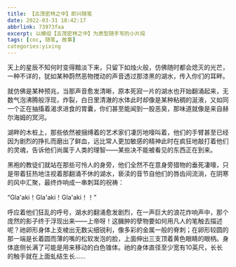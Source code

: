```yaml
---
title: 【古茂密林之中】即兴随笔
date: 2022-03-31 18:42:17
abbrlink: 73973faa
excerpt: 以模组【古茂密林之中】为原型随手写的小片段
tags: [coc, 随笔, 故事]
categories:yixing
---
```


天上的星辰不知何时变得黯淡下来，只留下如烛火般，仿佛随时都会熄灭的光芒，一种不详的，犹如某种蔚然恶物搅动的声音透过那漆黑的湖水，传入你们的耳畔。

就仿佛是某种预兆，当那声音愈发清晰，原本死寂一片的湖水也开始翻涌起来，无数气泡沸腾般浮现，炸裂，白日里清澈的水体此时却像是某种粘稠的涎液，又如同一个正在抽搐着渴求进食的胃囊，你们甚至能闻到一股恶臭，那味道就像是来自赫尔海姆的冥河。

湖畔的木桩上，那些依然被捆缚着的艺术家们凄厉地嚎叫着，他们的手臂甚至已经因为剧烈的挣扎而磨出了鲜血，远比常人更加敏感的精神此时在疯狂地敲打着他们的灵魂，告诉他们尚属于人类的理智——某些决不能被看见的东西正在到来。

黑袍的教徒们就站在那些可怜人的身旁，他们全然不在意身旁猎物的垂死凄嚎，只是带着狂热地注视着那翻涌不休的湖水，亵渎的音节自他们的唇齿间流淌，在阴寒的风中汇聚，最终炸响成一串刺耳的祝祷：

“Gla'aki！Gla'aki！Gla'aki！！”

呼应着他们狂乱的呼号，湖水的翻涌愈发剧烈，在一声巨大的浪花炸响声中，那个庞然的影子终于浮现出来——上帝呀！这臃肿的孽物要如何用凡人的笔触去描述呢？祂卵形身体上支棱出无数尖细锐利，像多彩的金属一般的脊刺；在卵形较圆的那一端是长着圆而薄的嘴的松软发泡的脸，上面伸出三支顶着黄色眼睛的眼柄。身体底侧长满了可能是用来移动的白色锥体。祂的身体直径至少宽有10英尺，长长的触手就在上面虬结生长……

